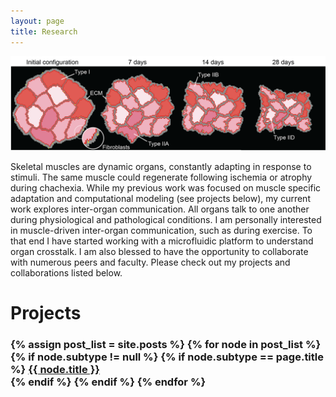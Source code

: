 ```yaml
---
layout: page
title: Research
---
```

<img src="/images/ABM_atrophy.png">

Skeletal muscles are dynamic organs, constantly adapting in response to stimuli.
The same muscle could regenerate following ischemia or atrophy during chachexia. 
While my previous work was focused on muscle specific adaptation and computational modeling (see projects below), my current work explores inter-organ communication.
All organs talk to one another during physiological and pathological conditions.
I am personally interested in muscle-driven inter-organ communication, such as during exercise.
To that end I have started working with a microfluidic platform to understand organ crosstalk.
I am also blessed to have the opportunity to collaborate with numerous peers and faculty. 
Please check out my projects and collaborations listed below. 

Projects
=======
<h3>
  {% assign post_list = site.posts %}
  {% for node in post_list %}
	{% if node.subtype != null %}
	  {% if node.subtype == page.title %}
		<a href="{{ node.url }}">{{ node.title }}<br></a>
	  {% endif %}
	{% endif %}
  {% endfor %}
  </h3>